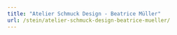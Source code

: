 ```yaml
---
title: "Atelier Schmuck Design - Beatrice Müller"
url: /stein/atelier-schmuck-design-beatrice-mueller/
---
```

